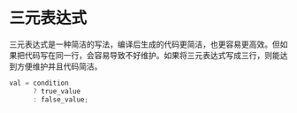 # 三元表达式
三元表达式是一种简洁的写法，编译后生成的代码更简洁，也更容易更高效。但如果把代码写在同一行，会容易导致不好维护。如果将三元表达式写成三行，则能达到方便维护并且代码简洁。

```java
val = condition 
      ? true_value
      : false_value;
```
